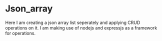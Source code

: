 # Json_array
Here I am creating a json array list seperately and applying CRUD operations on it. I am making use of nodejs and expressjs as a framework for operations. 
